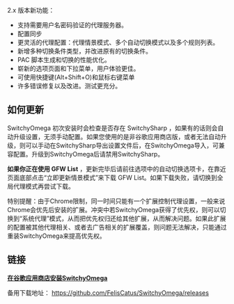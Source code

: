 2.x 版本新功能：
* 支持需要用户名密码验证的代理服务器。
* 配置同步
* 更灵活的代理配置：代理情景模式、多个自动切换模式以及多个规则列表。
* 新增多种切换条件类型，并改进原有的切换条件。
* PAC 脚本生成和切换的性能优化。
* 崭新的选项页面和下拉菜单，用户体验更佳。
* 可使用快捷键(Alt+Shift+O)和鼠标右键菜单
* 许多错误修复以及改进。测试更充分。

## 如何更新
SwitchyOmega 初次安装时会检查是否存在 SwitchySharp ，如果有的话则会自动升级设置，无须手动配置。如果您使用的是非谷歌应用商店版，或者无法自动升级，则可以手动在SwitchySharp导出设置文件后，在SwitchyOmega导入，可兼容配置。升级到SwitchyOmega后请禁用SwitchySharp。

**如果你正在使用 GFW List** ，更新完毕后请前往选项中的自动切换选项卡，在靠近页面底部点击“立即更新情景模式”来下载 GFW List。如果下载失败，请切换到全局代理模式再尝试下载。

特别提醒：由于Chrome限制，同一时间只能有一个扩展控制代理设置，一般来说Chrome会优先后安装的扩展。冲突中若SwitchyOmega获得了优先权，则可以切换到“系统代理”模式，从而把优先权归还给其他扩展，从而解决问题。如果此扩展的配置被其他代理相关、或者去广告相关的扩展覆盖，则问题无法解决，只能通过重装SwitchyOmega来提高优先权。

## 链接

**[在谷歌应用商店安装SwitchyOmega](https://chrome.google.com/webstore/detail/proxy-switchyomega/padekgcemlokbadohgkifijomclgjgif)**

备用下载地址： https://github.com/FelisCatus/SwitchyOmega/releases